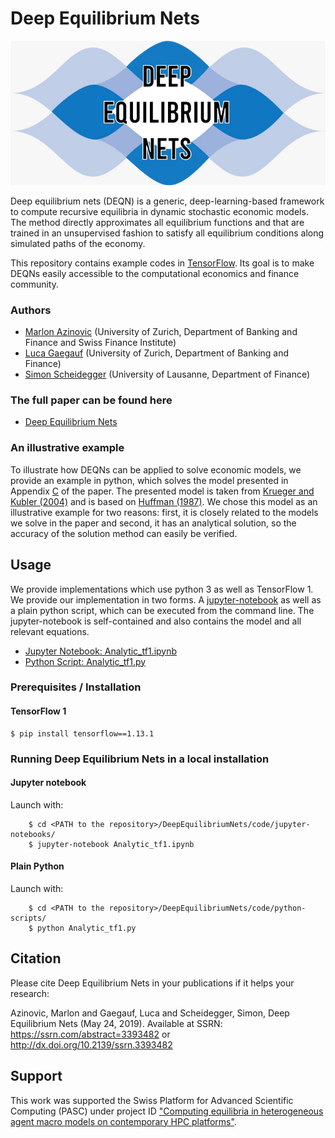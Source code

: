 # Deep Equilibrium Nets

<p align="center">
<img src="screens/DEQ.jpeg" width="600px"/>
</p>


Deep equilibrium nets (DEQN) is a generic, deep-learning-based framework to compute recursive equilibria in dynamic stochastic economic models. The method directly approximates all equilibrium functions and that are trained in an unsupervised fashion to satisfy all equilibrium conditions along simulated paths of the economy. 

This repository contains example codes in [TensorFlow](https://www.tensorflow.org/). Its goal is to make DEQNs easily accessible to the computational economics and finance community.


### Authors
* [Marlon Azinovic](https://sites.google.com/view/marlonazinovic/home) (University of Zurich, Department of Banking and Finance and Swiss Finance Institute)
* [Luca Gaegauf](https://www.bf.uzh.ch/en/persons/gaegauf-luca/team) (University of Zurich, Department of Banking and Finance)
* [Simon Scheidegger](https://sites.google.com/site/simonscheidegger/) (University of Lausanne, Department of Finance)

### The full paper can be found here
* [Deep Equilibrium Nets](https://papers.ssrn.com/sol3/papers.cfm?abstract_id=3393482)

### An illustrative example
To illustrate how DEQNs can be applied to solve economic models, we provide an example in python, which solves the model presented in Appendix [C](https://papers.ssrn.com/sol3/papers.cfm?abstract_id=3393482) of the paper.
The presented model is taken from [Krueger and Kubler (2004)](https://www.sciencedirect.com/science/article/pii/S0165188903001118) and is based on [Huffman (1987)](https://www.journals.uchicago.edu/doi/10.1086/261445). We chose this model as an illustrative example for two reasons: first, it is closely related to the models we solve in the paper and second, it has an analytical solution, so the accuracy of the solution method can easily be verified.



## Usage
We provide implementations which use python 3 as well as TensorFlow 1. 
We provide our implementation in two forms. A [jupyter-notebook](https://jupyter.org/) as well as a plain python script, which can be executed from the command line.
The jupyter-notebook is self-contained and also contains the model and all relevant equations. 

* [Jupyter Notebook: Analytic_tf1.ipynb](code)
* [Python Script: Analytic_tf1.py](code)


### Prerequisites / Installation

#### TensorFlow 1
```shell
$ pip install tensorflow==1.13.1 
```

### Running Deep Equilibrium Nets in a local installation

#### Jupyter notebook

Launch with:
```shell
    $ cd <PATH to the repository>/DeepEquilibriumNets/code/jupyter-notebooks/ 
    $ jupyter-notebook Analytic_tf1.ipynb
```

    
#### Plain Python
Launch with:
```shell
    $ cd <PATH to the repository>/DeepEquilibriumNets/code/python-scripts/ 
    $ python Analytic_tf1.py
```

## Citation

Please cite Deep Equilibrium Nets in your publications if it helps your research:

Azinovic, Marlon and Gaegauf, Luca and Scheidegger, Simon, Deep Equilibrium Nets (May 24, 2019). 
Available at SSRN: https://ssrn.com/abstract=3393482 or http://dx.doi.org/10.2139/ssrn.3393482


## Support

This work was supported the Swiss Platform for Advanced Scientific Computing (PASC) under project ID ["Computing equilibria in heterogeneous agent macro models on contemporary HPC platforms"](https://www.pasc-ch.org/projects/2017-2020/call-for-pasc-hpc-software-development-project-proposals).

